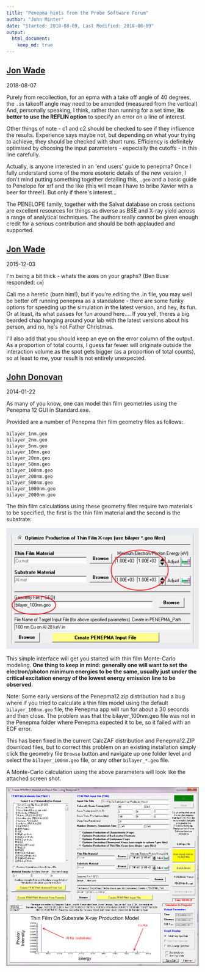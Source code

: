 ```yaml
---
title: "Penepma hints from the Probe Software Forum"
author: "John Minter"
date: "Started: 2018-08-09, Last Modified: 2018-08-09"
output:
  html_document:
    keep_md: true
---
```





## [Jon Wade](https://probesoftware.com/smf/index.php?topic=202.msg7487#msg7487)

2018-08-07

Purely from recollection, for an epma with a take off angle of 40
degrees, the `.in` takeoff angle may need to be amended (measured
from the vertical) And, personally speaking, I think, rather than
running for a set time, **its better to use the REFLIN option** to
specify an error on a line of interest.

Other things of note  - c1 and c2 should be checked to see if they
influence the results.  Experience says maybe not, but depending
on what your trying to achieve, they should be checked with short
runs.  Efficiency is definitely optimised by choosing the input
parameters - especially the cutoffs -  in this line carefully.

Actually, is anyone interested in an 'end users' guide to penepma?
Once I fully understand some of the more esoteric details of the
new version, I don't mind putting something together detailing this,
`.geo` and a basic guide to Penelope for xrf and the like (this will
mean I have to bribe Xavier with a beer for three!).  But only if
there's interest...

The PENELOPE family, together with the Salvat database on cross sections
are excellent resources for  things as diverse as BSE and X-ray yield
across a range of analytical techniques.  The authors really cannot be
given enough credit for a serious contribution and  should be both
applauded and supported.



## [Jon Wade](https://probesoftware.com/smf/index.php?topic=637.msg3764#msg3764)

2015-12-03

I'm being a bit thick - whats the axes on your graphs? (Ben Buse
responded: `cm`)

Call me a heretic (burn him!), but if you're editing the .in file, you
may well be better off running penepma as a standalone - there are some
funky options for speeding up the simulation in the latest version, and
hey, its fun.  Or at least, its what passes for fun around here....
If you yell, theres a big bearded chap hanging around your lab with the
latest versions about his person, and no, he's not Father Christmas.

I'll also add that you should keep an eye on the error column of the
output.  As a proportion of total counts, I guess far fewer will
originate outside the interaction volume as the spot gets bigger
(as a proportion of total counts),  so at least to me, your
result is not entirely unexpected.


 
## [John Donovan](https://probesoftware.com/smf/index.php?topic=57.msg208#msg208)

2014-01-22

As many of you know, one can model thin film geometries using the
Penepma 12 GUI in Standard.exe.

Provided are a number of Penepma thin film geometry files as follows:

```
bilayer_1nm.geo
bilayer_2nm.geo
bilayer_5nm.geo
bilayer_10nm.geo
bilayer_20nm.geo
bilayer_50nm.geo
bilayer_100nm.geo
bilayer_200nm.geo
bilayer_500nm.geo
bilayer_1000nm.geo
bilayer_2000nm.geo
```

The thin film calculations using these geometry files require two
materials to be specified, the first is the thin film material and
the second is the substrate:

![](./img/thin-film.png)

This simple interface will get you started with thin film Monte-Carlo
modeling. **One thing to keep in mind: generally one will want to set**
**the electron/photon minimum energies to be the same, usually just**
**under the critical excitation energy of the lowest energy emission**
**line to be observed.**

Note: Some early versions of the Penepma12.zip distribution had a bug
where if you tried to calculate a thin film model using the default
`bilayer_100nm.geo` file, the Penepma app will run for about a 30 seconds
and then close. The problem was that the bilayer_100nm.geo file was not
in the Penepma folder where Penepma expected it to be, so it failed with
an EOF error.

This has been fixed in the current CalcZAF distribution and
Penepma12.ZIP download files, but to correct this problem on
an existing installation simply click the geometry file `Browse`
button and navigate up one folder level and select the
`bilayer_100nm.geo` file, or any other `bilayer_*.geo` file.

A Monte-Carlo calculation using the above parameters will look like
the attached screen shot.

![](./img/penepma12-thin-film-MC.png)


